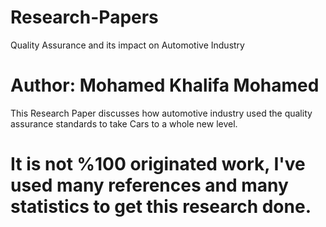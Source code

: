 # Research-Papers
Quality Assurance and its impact on Automotive Industry

# Author: Mohamed Khalifa Mohamed

This Research Paper discusses how automotive industry used the quality assurance standards to take Cars to a whole new level.

# It is not %100 originated work, I've used many references and many statistics to get this research done.

